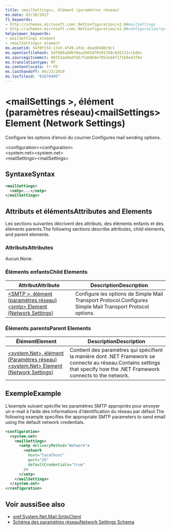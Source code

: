 ```yaml
---
title: <mailSettings>, élément (paramètres réseau)
ms.date: 03/30/2017
f1_keywords:
- http://schemas.microsoft.com/.NetConfiguration/v2.0#mailSettings
- http://schemas.microsoft.com/.NetConfiguration/v2.0#configuration/system.net/mailSettings
helpviewer_keywords:
- mailSettings element
- <mailSettings> element
ms.assetid: 54f0f153-17e5-4f49-afdc-deadb940c9c1
ms.openlocfilehash: 54fb68ab0bf8aa2665d70391350c626131ccb4bc
ms.sourcegitcommit: 9b552addadfb57fab0b9e7852ed4f1f1b8a42f8e
ms.translationtype: MT
ms.contentlocale: fr-FR
ms.lasthandoff: 04/23/2019
ms.locfileid: "61674495"
---
```

# <a name="mailsettings-element-network-settings"></a><span data-ttu-id="0eca6-102">\<mailSettings >, élément (paramètres réseau)</span><span class="sxs-lookup"><span data-stu-id="0eca6-102">\<mailSettings> Element (Network Settings)</span></span>
<span data-ttu-id="0eca6-103">Configure les options d’envoi du courrier.</span><span class="sxs-lookup"><span data-stu-id="0eca6-103">Configures mail sending options.</span></span>  

<span data-ttu-id="0eca6-104">\<configuration></span><span class="sxs-lookup"><span data-stu-id="0eca6-104">\<configuration></span></span>  
<span data-ttu-id="0eca6-105">\<system.net></span><span class="sxs-lookup"><span data-stu-id="0eca6-105">\<system.net></span></span>  
<span data-ttu-id="0eca6-106">\<mailSettings></span><span class="sxs-lookup"><span data-stu-id="0eca6-106">\<mailSettings></span></span>  
  
## <a name="syntax"></a><span data-ttu-id="0eca6-107">Syntaxe</span><span class="sxs-lookup"><span data-stu-id="0eca6-107">Syntax</span></span>  
  
```xml  
<mailSettings>
  <smtp>...</smtp>  
</mailSettings>
```  
  
## <a name="attributes-and-elements"></a><span data-ttu-id="0eca6-108">Attributs et éléments</span><span class="sxs-lookup"><span data-stu-id="0eca6-108">Attributes and Elements</span></span>  
 <span data-ttu-id="0eca6-109">Les sections suivantes décrivent des attributs, des éléments enfants et des éléments parents.</span><span class="sxs-lookup"><span data-stu-id="0eca6-109">The following sections describe attributes, child elements, and parent elements.</span></span>  
  
### <a name="attributes"></a><span data-ttu-id="0eca6-110">Attributs</span><span class="sxs-lookup"><span data-stu-id="0eca6-110">Attributes</span></span>  
 <span data-ttu-id="0eca6-111">Aucun.</span><span class="sxs-lookup"><span data-stu-id="0eca6-111">None.</span></span>  
  
### <a name="child-elements"></a><span data-ttu-id="0eca6-112">Éléments enfants</span><span class="sxs-lookup"><span data-stu-id="0eca6-112">Child Elements</span></span>  
  
|<span data-ttu-id="0eca6-113">Attribut</span><span class="sxs-lookup"><span data-stu-id="0eca6-113">Attribute</span></span>|<span data-ttu-id="0eca6-114">Description</span><span class="sxs-lookup"><span data-stu-id="0eca6-114">Description</span></span>|  
|---------------|-----------------|  
|[<span data-ttu-id="0eca6-115">\<SMTP >, élément (paramètres réseau)</span><span class="sxs-lookup"><span data-stu-id="0eca6-115">\<smtp> Element (Network Settings)</span></span>](../../../../../docs/framework/configure-apps/file-schema/network/smtp-element-network-settings.md)|<span data-ttu-id="0eca6-116">Configure les options de Simple Mail Transport Protocol.</span><span class="sxs-lookup"><span data-stu-id="0eca6-116">Configures Simple Mail Transport Protocol options.</span></span>|  
  
### <a name="parent-elements"></a><span data-ttu-id="0eca6-117">Éléments parents</span><span class="sxs-lookup"><span data-stu-id="0eca6-117">Parent Elements</span></span>  
  
|<span data-ttu-id="0eca6-118">**Élément**</span><span class="sxs-lookup"><span data-stu-id="0eca6-118">**Element**</span></span>|<span data-ttu-id="0eca6-119">**Description**</span><span class="sxs-lookup"><span data-stu-id="0eca6-119">**Description**</span></span>|  
|-----------------|---------------------|  
|[<span data-ttu-id="0eca6-120">\<system.Net>, élément (Paramètres réseau)</span><span class="sxs-lookup"><span data-stu-id="0eca6-120">\<system.Net> Element (Network Settings)</span></span>](../../../../../docs/framework/configure-apps/file-schema/network/system-net-element-network-settings.md)|<span data-ttu-id="0eca6-121">Contient des paramètres qui spécifient la manière dont .NET Framework se connecte au réseau.</span><span class="sxs-lookup"><span data-stu-id="0eca6-121">Contains settings that specify how the .NET Framework connects to the network.</span></span>|  
  
## <a name="example"></a><span data-ttu-id="0eca6-122">Exemple</span><span class="sxs-lookup"><span data-stu-id="0eca6-122">Example</span></span>  
 <span data-ttu-id="0eca6-123">L’exemple suivant spécifie les paramètres SMTP appropriés pour envoyer un e-mail à l’aide des informations d’identification du réseau par défaut.</span><span class="sxs-lookup"><span data-stu-id="0eca6-123">The following example specifies the appropriate SMTP parameters to send email using the default network credentials.</span></span>  
  
```xml  
<configuration>  
  <system.net>  
    <mailSettings>  
      <smtp deliveryMethod="Network">  
        <network  
          host="localhost"  
          port="25"  
          defaultCredentials="true"  
        />  
      </smtp>  
    </mailSettings>  
  </system.net>  
</configuration>  
```  
  
## <a name="see-also"></a><span data-ttu-id="0eca6-124">Voir aussi</span><span class="sxs-lookup"><span data-stu-id="0eca6-124">See also</span></span>

- <xref:System.Net.Mail.SmtpClient>
- [<span data-ttu-id="0eca6-125">Schéma des paramètres réseau</span><span class="sxs-lookup"><span data-stu-id="0eca6-125">Network Settings Schema</span></span>](../../../../../docs/framework/configure-apps/file-schema/network/index.md)
